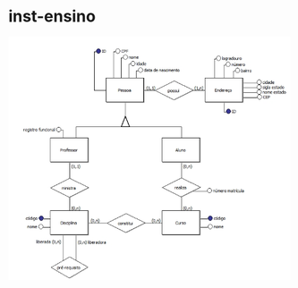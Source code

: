 # inst-ensino
![alt text](https://github.com/denilsonfbar/inst-ensino/blob/master/diagrama.jpg?raw=true)
